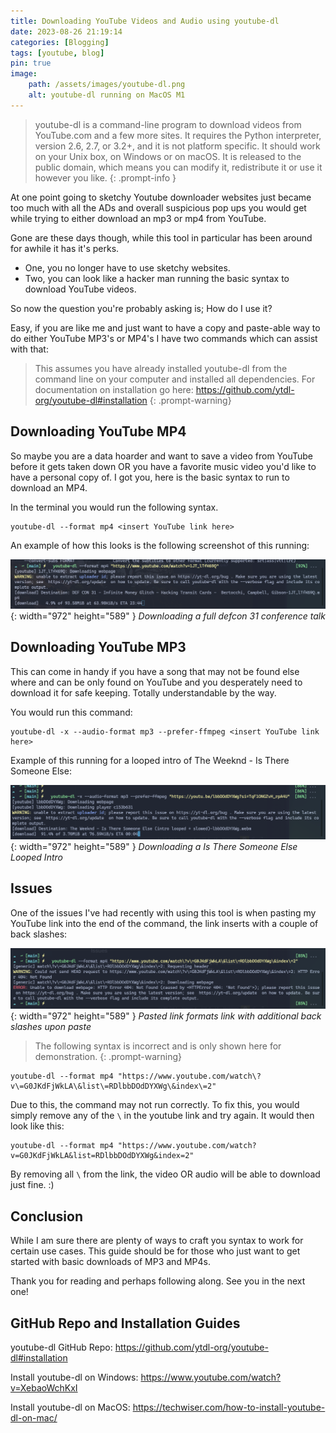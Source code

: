 ```yaml
---
title: Downloading YouTube Videos and Audio using youtube-dl
date: 2023-08-26 21:19:14
categories: [Blogging]
tags: [youtube, blog]
pin: true
image:
    path: /assets/images/youtube-dl.png
    alt: youtube-dl running on MacOS M1
---
```


> youtube-dl is a command-line program to download videos from YouTube.com and a few more sites. It requires the Python interpreter, version 2.6, 2.7, or 3.2+, and it is not platform specific. It should work on your Unix box, on Windows or on macOS. It is released to the public domain, which means you can modify it, redistribute it or use it however you like.
{: .prompt-info }

At one point going to sketchy Youtube downloader websites just became too much with all the ADs and overall suspicious pop ups you would get while trying to either download an mp3 or mp4 from YouTube. 

Gone are these days though, while this tool in particular has been around for awhile it has it's perks. 
 - One, you no longer have to use sketchy websites. 
 - Two, you can look like a hacker man running the basic syntax to download YouTube videos.

 So now the question you're probably asking is; How do I use it?

 Easy, if you are like me and just want to have a copy and paste-able way to do either YouTube MP3's or MP4's I have two commands which can assist with that: 

> This assumes you have already installed youtube-dl from the command line on your computer and installed all dependencies. For documentation on installation go here: https://github.com/ytdl-org/youtube-dl#installation 
{: .prompt-warning}

 ## Downloading YouTube MP4
 So maybe you are a data hoarder and want to save a video from YouTube before it gets taken down OR you have a favorite music video you'd like to have a personal copy of. I got you, here is the basic syntax to run to download an MP4. 

 In the terminal you would run the following syntax. 

 ```shell
 youtube-dl --format mp4 <insert YouTube link here> 
 ```
An example of how this looks is the following screenshot of this running: 

![Desktop View](/assets/images/youtube-dl.png){: width="972" height="589" }
_Downloading a full defcon 31 conference talk_

## Downloading YouTube MP3
This can come in handy if you have a song that may not be found else where and can be only found on YouTube and you desperately need to download it for safe keeping. Totally understandable by the way. 

You would run this command: 

```shell
youtube-dl -x --audio-format mp3 --prefer-ffmpeg <insert YouTube link here> 
```

Example of this running for a looped intro of The Weeknd - Is There Someone Else:

![Desktop View](/assets/images/youtube-dl-2.png){: width="972" height="589" }
_Downloading a Is There Someone Else Looped Intro_

## Issues
One of the issues I've had recently with using this tool is when pasting my YouTube link into the end of the command, the link inserts with a couple of back slashes:

![Desktop View](/assets/images/youtube-dl-3.png){: width="972" height="589" }
_Pasted link formats link with additional back slashes upon paste_

> The following syntax is incorrect and is only shown here for demonstration.
{: .prompt-warning}

```shell
youtube-dl --format mp4 "https://www.youtube.com/watch\?v\=G0JKdFjWkLA\&list\=RDlbbDOdDYXWg\&index\=2"
```

Due to this, the command may not run correctly. To fix this, you would simply remove any of the `\` in the youtube link and try again. It would then look like this:

```shell
youtube-dl --format mp4 "https://www.youtube.com/watch?v=G0JKdFjWkLA&list=RDlbbDOdDYXWg&index=2"
```

By removing all `\` from the link, the video OR audio will be able to download just fine. :)

## Conclusion
While I am sure there are plenty of ways to craft you syntax to work for certain use cases. This guide should be for those who just want to get started with basic downloads of MP3 and MP4s. 

Thank you for reading and perhaps following along. See you in the next one! 

## GitHub Repo and Installation Guides

youtube-dl GitHub Repo: https://github.com/ytdl-org/youtube-dl#installation

Install youtube-dl on Windows: https://www.youtube.com/watch?v=XebaoWchKxI

Install youtube-dl on MacOS: https://techwiser.com/how-to-install-youtube-dl-on-mac/
